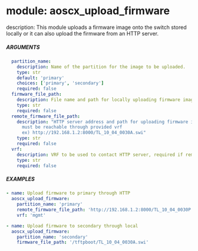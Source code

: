 # module: aoscx_upload_firmware

description: This module uploads a firmware image onto the switch stored locally or it can also upload the firmware from an HTTP server.  

##### ARGUMENTS
```YAML
  partition_name:
    description: Name of the partition for the image to be uploaded.
    type: str
    default: 'primary'
    choices: ['primary', 'secondary']
    required: false
  firmware_file_path:
    description: File name and path for locally uploading firmware image
    type: str
    required: false
  remote_firmware_file_path:
    description: "HTTP server address and path for uploading firmware image,
      must be reachable through provided vrf
      ex) http://192.168.1.2:8000/TL_10_04_0030A.swi"
    type: str
    required: false
  vrf:
    description: VRF to be used to contact HTTP server, required if remote_firmware_file_path is provided
    type: str
    required: false
```

##### EXAMPLES
```YAML
- name: Upload firmware to primary through HTTP
  aoscx_upload_firmware:
    partition_name: 'primary'
    remote_firmware_file_path: 'http://192.168.1.2:8000/TL_10_04_0030P.swi'
    vrf: 'mgmt'

- name: Upload firmware to secondary through local
  aoscx_upload_firmware:
    partition_name: 'secondary'
    firmware_file_path: '/tftpboot/TL_10_04_0030A.swi'
```